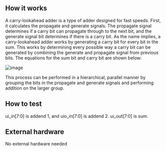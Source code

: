 <!---

This file is used to generate your project datasheet. Please fill in the information below and delete any unused
sections.

You can also include images in this folder and reference them in the markdown. Each image must be less than
512 kb in size, and the combined size of all images must be less than 1 MB.
-->

## How it works

A carry-lookahead adder is a type of adder designed for fast speeds. First, it calculates the propagate and generate signals. The propagate signal determines if a carry bit can propagate through to the next bit, and the generate signal bit determines if there is a carry bit. As the name implies, a carry-lookahead adder works by generating a carry bit for every bit in the sum. This works by determining every possible way a carry bit can be generated by combining the generate and propagate signal from previous bits. The equations for the sum bit and carry bit are shown below:

![image](https://github.com/user-attachments/assets/56ef8405-0cb9-4e27-879e-642785bb239b)

This process can be performed in a hierarchical, parallel manner by grouping the bits in the propagate and generate signals and performing addition on the larger group.



## How to test

ui_in[7:0] is addend 1, and uio_in[7:0] is addend 2. ui_out[7:0] is sum.

## External hardware

No external hardware needed
